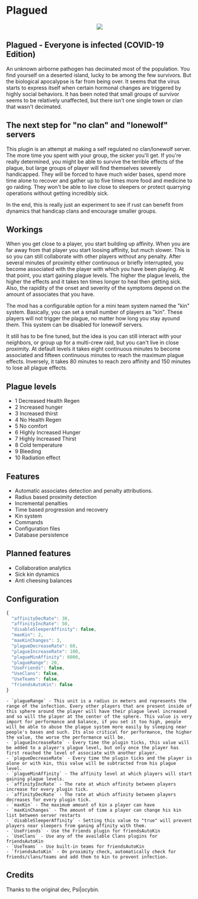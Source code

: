 # Plagued

<p align="center">
  <img src="https://i.imgur.com/vXSbPPq.jpg"/>
</p>

## Plagued - Everyone is infected (COVID-19 Edition)
An unknown airborne pathogen has decimated most of the population. You find yourself on a deserted island, lucky to be among the few survivors. But the biological apocalypse is far from being over. It seems that the virus starts to express itself when certain hormonal changes are triggered by highly social behaviors. It has been noted that small groups of survivor seems to be relatively unaffected, but there isn't one single town or clan that wasn't decimated.

## The next step for "no clan" and "lonewolf" servers
This plugin is an attempt at making a self regulated no clan/lonewolf server. The more time you spent with your group, the sicker you'll get. If you're really determined, you might be able to survive the terrible effects of the plague, but large groups of player will find themselves severely handicapped. They will be forced to have much wider bases, spend more time alone to recover and gather up to five times more food and medicine to go raiding. They won't be able to live close to sleepers or protect quarrying operations without getting incredibly sick.

In the end, this is really just an experiment to see if rust can benefit from dynamics that handicap clans and encourage smaller groups.

## Workings
When you get close to a player, you start building up affinity. When you are far away from that player you start loosing affinity, but much slower. This is so you can still collaborate with other players without any penalty. After several minutes of proximity either continuous or briefly interrupted, you become associated with the player with which you have been playing. At that point, you start gaining plague levels. The higher the plague levels, the higher the effects and it takes ten times longer to heal then getting sick. Also, the rapidity of the onset and severity of the symptoms depend on the amount of associates that you have.

The mod has a configurable option for a mini team system named the "kin" system. Basically, you can set a small number of players as "kin". These players will not trigger the plague, no matter how long you stay ayound them. This system can be disabled for lonewolf servers.

It still has to be fine tuned, but the idea is you can still interact with your neighbors, or group up for a multi-crew raid, but you can't live in close proximity. At default levels it takes eight continuous minutes to become associated and fifteen continuous minutes to reach the maximum plague effects. Inversely, it takes 80 minutes to reach zero affinity and 150 minutes to lose all plague effects.

## Plague levels
- 1 Decreased Health Regen
- 2 Increased hunger
- 3 Increased thirst
- 4 No Health Regen
- 5 No comfort
- 6 Highly Increased Hunger
- 7 Highly Increased Thirst
- 8 Cold temperature
- 9 Bleeding
- 10 Radiation effect

## Features
- Automatic associates detection and penalty attributions.
- Radius based proximity detection
- Incremental penalties
- Time based progression and recovery
- Kin system
- Commands
- Configuration files
- Database persistence

## Planned features
- Collaboration analytics
- Sick kin dynamics
- Anti cheesing balances

## Configuration
```js
{
  "affinityDecRate": 30,
  "affinityIncRate": 50,
  "disableSleeperAffinity": false,
  "maxKin": 2,
  "maxKinChanges": 3,
  "plagueDecreaseRate": 60,
  "plagueIncreaseRate": 100,
  "plagueMinAffinity": 6000,
  "plagueRange": 20,
  "UseFriends": false,
  "UseClans": false,
  "UseTeams": false,
  "friendsAutoKin": false
}
```
    - `plagueRange` - This unit is a radius in meters and represents the range of the infection. Every other players that are present inside of this sphere around the player will have their plague level increased and so will the player at the center of the sphere. This value is very import for performance and balance, if you set it too high, people will be able to abuse the plague system more easily by sleeping near people's bases and such. Its also critical for performance, the higher the value, the worse the performance will be.
	- `plagueIncreaseRate` - Every time the plugin ticks, this value will be added to a player's plague level, but only once the player has first reached the level of associate with another player.
	- `plagueDecreaseRate` - Every time the plugin ticks and the player is alone or with kin, this value will be subtracted from his plague level.
	- `plagueMinAffinity` - The affinity level at which players will start gaining plague levels.
	- `affinityIncRate` - The rate at which affinity between players increase for every plugin tick.
	- `affinityDecRate` - The rate at which affinity between players decreases for every plugin tick.
	- `maxKin` - The maximum amount of kin a player can have
	- `maxKinChanges` - The amount of time a player can change his kin list between server restarts
	- `disableSleeperAffinity` - Setting this value to "true" will prevent players near sleepers from ganing affinity with them.
	- `UseFriends` - Use the Friends plugin for friendsAutoKin
	- `UseClans` - Use any of the available Clans plugins for friendsAutoKin
	- `UseTeams` - Use built-in teams for friendsAutoKin
	- `friendsAutoKin` - On proximity check, automatically check for friends/clans/teams and add them to kin to prevent infection.

## Credits
Thanks to the original dev, Psi|ocybin.
